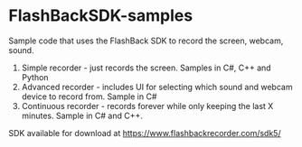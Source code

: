 # FlashBackSDK-samples
Sample code that uses the FlashBack SDK to record the screen, webcam, sound.

1. Simple recorder - just records the screen. Samples in C#, C++ and Python
2. Advanced recorder - includes UI for selecting which sound and webcam device to record from. Sample in C#
3. Continuous recorder - records forever while only keeping the last X minutes. Sample in C# and C++.

SDK available for download at https://www.flashbackrecorder.com/sdk5/

